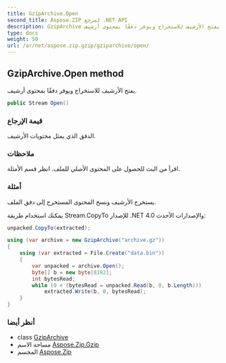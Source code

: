 ```yaml
---
title: GzipArchive.Open
second_title: Aspose.ZIP لمرجع .NET API
description: GzipArchive طريقة. يفتح الأرشيف للاستخراج ويوفر دفقًا بمحتوى أرشيف.
type: docs
weight: 50
url: /ar/net/aspose.zip.gzip/gziparchive/open/
---
```

## GzipArchive.Open method

يفتح الأرشيف للاستخراج ويوفر دفقًا بمحتوى أرشيف.

```csharp
public Stream Open()
```

### قيمة الإرجاع

الدفق الذي يمثل محتويات الأرشيف.

### ملاحظات

اقرأ من البث للحصول على المحتوى الأصلي للملف. انظر قسم الأمثلة.

### أمثلة

يستخرج الأرشيف ونسخ المحتوى المستخرج إلى دفق الملف.

يمكنك استخدام طريقة Stream.CopyTo للإصدار .NET 4.0 والإصدارات الأحدث:

```csharp
unpacked.CopyTo(extracted);
```

```csharp
using (var archive = new GzipArchive("archive.gz"))
{
    using (var extracted = File.Create("data.bin"))
    {
        var unpacked = archive.Open();
        byte[] b = new byte[8192];
        int bytesRead;
        while (0 < (bytesRead = unpacked.Read(b, 0, b.Length)))
            extracted.Write(b, 0, bytesRead);
    }            
}
```

### أنظر أيضا

* class [GzipArchive](../)
* مساحة الاسم [Aspose.Zip.Gzip](../../gziparchive/)
* المجسم [Aspose.Zip](../../../)


